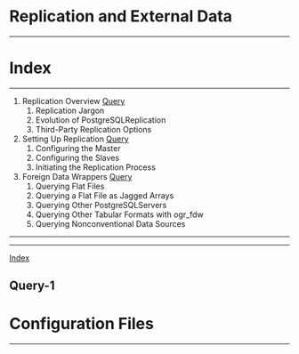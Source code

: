 # **Replication and External Data**

---

# **Index**

---

1. Replication Overview [Query](#Query-1)
    1. Replication Jargon 
    2. Evolution of PostgreSQLReplication 
    3. Third-Party Replication Options 
2. Setting Up Replication [Query](#Query-2)
    1. Configuring the Master 
    2. Configuring the Slaves
    3. Initiating the Replication Process 
3. Foreign Data Wrappers [Query](#Query-3)
    1. Querying Flat Files 
    2. Querying a Flat File as Jagged Arrays 
    3. Querying Other PostgreSQLServers 
    4. Querying Other Tabular Formats with ogr_fdw
    5. Querying Nonconventional Data Sources
    
---

---


[Index](#Index)

## **Query-1**

# **Configuration Files**

---